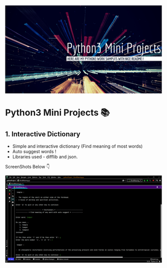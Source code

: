 ![Screenshot-1](https://github.com/deathook007/Python3-Mini-Projects/blob/main/Python3%20Mini%20Projects_Wall.jpg)
# Python3 Mini Projects 📚

## 1. Interactive Dictionary
- Simple and interactive dictionary (Find meaning of most words)
- Auto suggest words !
- Libraries used - difflib and json.

ScreenShots Below 👇

![Screenshot-1](https://github.com/deathook007/Python3-Mini-Projects/blob/main/Interactive%20Dictionary/pythonProject.png)
